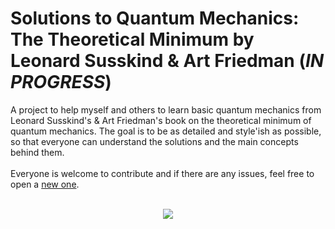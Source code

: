 # Solutions to Quantum Mechanics: The Theoretical Minimum by Leonard Susskind &amp; Art Friedman (*IN PROGRESS*)

A project to help myself and others to learn basic quantum mechanics from Leonard Susskind's &amp; Art Friedman's book on the theoretical minimum of quantum mechanics. The goal is to be as detailed and style'ish as possible, so that everyone can understand the solutions and the main concepts behind them.
<br>
<br>
Everyone is welcome to contribute and if there are any issues, feel free to open a [new one](https://github.com/monoamine11231/Answers-Quantum-Mechanics-Theoretical-Minimum/issues).
<br>
<br>
<p align="center">
<img src="https://user-images.githubusercontent.com/68696386/218332174-e23ed324-dc0e-43f5-9dc2-7051e6101282.png" />
</p>
